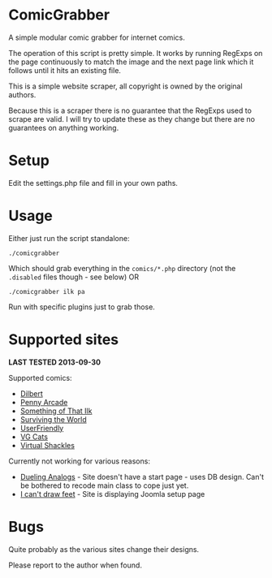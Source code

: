 ComicGrabber
============
A simple modular comic grabber for internet comics.

The operation of this script is pretty simple. It works by running RegExps on the page continuously to match the image and the next page link which it follows until it hits an existing file.

This is a simple website scraper, all copyright is owned by the original authors.

Because this is a scraper there is no guarantee that the RegExps used to scrape are valid. I will try to update these as they change but there are no guarantees on anything working.


Setup
=====
Edit the settings.php file and fill in your own paths.


Usage
=====
Either just run the script standalone:

	./comicgrabber

Which should grab everything in the `comics/*.php` directory (not the `.disabled` files though - see below) OR

	./comicgrabber ilk pa

Run with specific plugins just to grab those.


Supported sites
===============

**LAST TESTED 2013-09-30**

Supported comics:
* [Dilbert](http://dilbert.com)
* [Penny Arcade](http://www.penny-arcade.com)
* [Something of That Ilk](http://www.somethingofthatilk.com/)
* [Surviving the World](http://survivingtheworld.net)
* [UserFriendly](http://www.userfriendly.org)
* [VG Cats](http://www.vgcats.com)
* [Virtual Shackles](http://www.virtualshackles.com/)

Currently not working for various reasons:
* [Dueling Analogs](http://www.duelinganalogs.com) - Site doesn't have a start page - uses DB design. Can't be bothered to recode main class to cope just yet.
* [I can't draw feet](http://www.icantdrawfeet.com/) - Site is displaying Joomla setup page


Bugs
====
Quite probably as the various sites change their designs.

Please report to the author when found.
